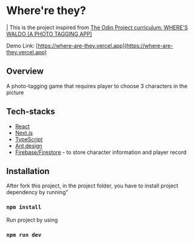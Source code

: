 # Where're they?

| This is the project inspired from [The Odin Project curriculum: WHERE'S WALDO (A PHOTO TAGGING APP)](https://www.theodinproject.com/paths/full-stack-javascript/courses/javascript/lessons/where-s-waldo-a-photo-tagging-app)

Demo Link: [https://where-are-they.vercel.app](https://where-are-they.vercel.app)

## Overview
A photo-tagging game that requires player to choose 3 characters in the picture

## Tech-stacks
- [React](https://reactjs.org/)
- [Next.js](https://nextjs.org/)
- [TypeScript](https://www.typescriptlang.org/)
- [Ant design](https://ant.design/)
- [Firebase/Firestore](https://firebase.google.com/docs/firestore/) - to store character information and player record

## Installation
After fork this project, in the project folder, you have to install project dependency by running" 
### `npm install` 

Run project by using
### `npm run dev`


